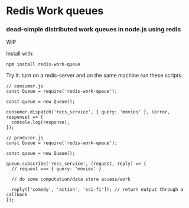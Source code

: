 # Redis Work queues

### dead-simple distributed work queues in node.js using redis

WIP

Install with:
```
npm install redis-work-queue
```

Try it: turn on a redis-server and on the same machine run these scripts.

```
// consumer.js
const Queue = require('redis-work-queue');

const queue = new Queue();

consumer.dispatch('recs_service', { query: 'movies' }, (error, response) => {
  console.log(response);
});
```

```
// producer.js
const Queue = require('redis-work-queue');

const queue = new Queue();

queue.subscribe('recs_service', (request, reply) => {
  // request === { query: 'movies' }

  // do some computation/data store access/work

  reply(['comedy', 'action', 'sci-fi']); // return output through a callback
});
```
